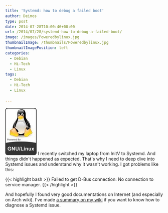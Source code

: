 ```yaml
---
title: 'Systemd: how to debug a failed boot'
author: Deimos
type: post
date: 2014-07-28T10:00:46+00:00
url: /2014/07/28/systemd-how-to-debug-a-failed-boot/
image: /images/Poweredbylinux.jpg
thumbnailImage: /thumbnails/Poweredbylinux.jpg
thumbnailImagePosition: left
categories:
  - Debian
  - Hi-Tech
  - Linux
tags:
  - Debian
  - Hi-Tech
  - Linux

---
```

![Poweredbylinux](/images/Poweredbylinux.jpg)
I recently switched my laptop from InitV to Systemd. And things didn't happened as expected. That's why I need to deep dive into Systemd issues and understand why it wasn't working. I got problems like this:

{{< highlight bash >}}
Failed to get D-Bus connection: No connection to service manager.
{{< /highlight >}}

And hopefully I found very good documentations on Internet (and especially on Arch wiki). I've made [a summary on my wiki](https://wiki.deimos.fr/Systemd:_how_to_debug_on_boot_fail) if you want to know how to diagnose a Systemd issue.
